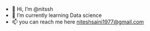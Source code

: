 - 👋 Hi, I’m @nitssh
- 🌱 I’m currently learning Data science 
- 📫 you can reach me here niteshsaini1977@gmail.com

<!---
nitssh/nitssh is a ✨ special ✨ repository because its `README.md` (this file) appears on your GitHub profile.
You can click the Preview link to take a look at your changes.
--->
